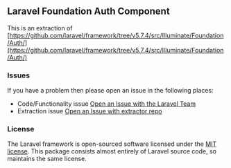 ## Laravel Foundation Auth Component

This is an extraction of [https://github.com/laravel/framework/tree/v5.7.4/src/Illuminate/Foundation/Auth/](https://github.com/laravel/framework/tree/v5.7.4/src/Illuminate/Foundation/Auth/)


### Issues

If you have a problem then please open an issue in the following places:

* Code/Functionality issue [Open an Issue with the Laravel Team](https://github.com/laravel/framework/issues/new/choose)
* Extraction issue [Open an Issue with extractor repo](https://github.com/laravel-foundation/readme/issues/new)


### License

The Laravel framework is open-sourced software licensed under the [MIT license](http://opensource.org/licenses/MIT). This package consists almost entirely of Laravel source code, so maintains the same license.
